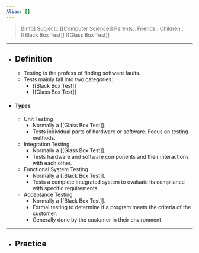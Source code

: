 ```yaml
---
Alias: []
---
```

> [!Info]
> Subject:: [[Computer Science]]
> Parents:: 
> Friends:: 
> Children:: [[Black Box Test]] [[Glass Box Test]]
---
- ## Definition
	- Testing is the profess of finding software faults.
	- Tests mainly fall into two categories:
		- [[Black Box Test]]
		- [[Glass Box Test]]
- #### Types
	- Unit Testing
		- Normally a [[Glass Box Test]].
		- Tests individual parts of hardware or software. Focus on testing methods.
	- Integration Testing
		- Normally a [[Glass Box Test]].
		- Tests hardware and software components and their interactions with each other.
	- Functional System Testing
		- Normally a [[Black Box Test]].
		- Tests a complete integrated system to evaluate its compliance with specific requirements. 
	- Acceptance Testing
		- Normally a [[Black Box Test]].
		- Formal testing to determine if a program meets the criteria of the customer.
		- Generally done by the customer in their environment. 
---
- ## Practice